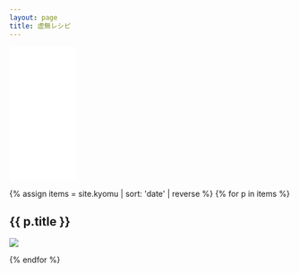 ```yaml
---
layout: page
title: 虚無レシピ
---
```


<iframe sandbox="allow-popups allow-scripts allow-modals allow-forms allow-same-origin" style="width:120px;height:240px;" marginwidth="0" marginheight="0" scrolling="no" frameborder="0" src="//rcm-fe.amazon-adsystem.com/e/cm?lt1=_blank&bc1=FFFFFF&IS2=1&bg1=FFFFFF&fc1=000000&lc1=0000FF&t=ina6ra-22&language=ja_JP&o=9&p=8&l=as4&m=amazon&f=ifr&ref=as_ss_li_til&asins=4040650018&linkId=b0dd07ca8e57cadc543d6470f78a66b1"></iframe>

{% assign items = site.kyomu | sort: 'date' | reverse %}
{% for p in items %}
<h2>{{ p.title }}</h2>
<p>
  <a href="{{ site.baseurl }}{{ p.url }}"><img src="{{ p.image }}" /></a>
</p>
{% endfor %}
